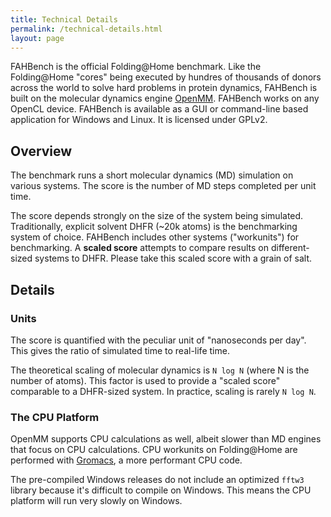 ```yaml
---
title: Technical Details
permalink: /technical-details.html
layout: page
---
```


FAHBench is the official Folding@Home benchmark. Like the Folding@Home
"cores" being executed by hundres of thousands of donors across the world
to solve hard problems in protein dynamics, FAHBench is built on the
molecular dynamics engine [OpenMM]. FAHBench works on any OpenCL device.
FAHBench is available as a GUI or command-line based application for
Windows and Linux. It is licensed under GPLv2.

[OpenMM]: http://openmm.org

Overview
--------

The benchmark runs a short molecular dynamics (MD) simulation on various
systems. The score is the number of MD steps completed per unit time.

The score depends strongly on the size of the system being simulated.
Traditionally, explicit solvent DHFR (~20k atoms) is the benchmarking
system of choice. FAHBench includes other systems ("workunits") for
benchmarking. A **scaled score** attempts to compare results on
different-sized systems to DHFR. Please take this scaled score with a grain
of salt.

Details
-------

### Units

The score is quantified with the peculiar unit of "nanoseconds per day".
This gives the ratio of simulated time to real-life time.

The theoretical scaling of molecular dynamics is `N log N` (where N is the
number of atoms). This factor is used to provide a "scaled score"
comparable to a DHFR-sized system. In practice, scaling is rarely `N log
N`.

### The CPU Platform

OpenMM supports CPU calculations as well, albeit slower than MD engines
that focus on CPU calculations. CPU workunits on Folding@Home are performed
with [Gromacs], a more performant CPU code.

The pre-compiled Windows releases do not include an optimized `fftw3`
library because it's difficult to compile on Windows. This means the CPU
platform will run very slowly on Windows.

[Gromacs]: http://gromacs.org

